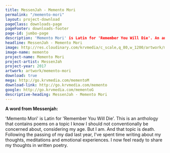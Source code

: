 ```yaml
---
title: MessenJah - Memento Mori
permalink: "/memento-mori"
layout: project-download
pageClass: downloads-page
pageFooter: downloads-footer
page-id: jumbo-page
description: 'Memento Mori' is Latin for 'Remember You Will Die'. An anthology of poetry by MessenJah.
headline: MessenJah - Memento Mori
image: http://res.cloudinary.com/krvmedia/c_scale,q_80,w_1200/artwork/memento-mori.jpg
image-name: memento
project-name: Memento Mori
project-artist: MessenJah
project-year: 2017
artwork: artwork/memento-mori
download: true
mega: http://go.krvmedia.com/mementoM 
download-link: http://go.krvmedia.com/memento
google: http://go.krvmedia.com/mementoG
descriptive-heading: MessenJah - Memento Mori
---
```


**A word from Messenjah:**

'Memento Mori' is Latin for 'Remember You Will Die'.
This is an anthology that contains poems on a topic I know I should not conventionally be concerned about, considering my age. But I am. And that topic is death.
Following the passing of my dad last year, I've spent time writing about my thoughts, meditations and emotional experiences.
I now feel ready to share my thoughts in written poetry.

